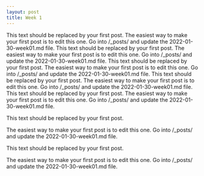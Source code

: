 ```yaml
---
layout: post
title: Week 1
---
```



This text should be replaced by your first post. The easiest way to make your first post is to edit this one.
Go into /_posts/ and update the 2022-01-30-week01.md file.
This text should be replaced by your first post. The easiest way to make your first post is to edit this one.
Go into /_posts/ and update the 2022-01-30-week01.md file.
This text should be replaced by your first post. The easiest way to make your first post is to edit this one.
Go into /_posts/ and update the 2022-01-30-week01.md file.
This text should be replaced by your first post. The easiest way to make your first post is to edit this one.
Go into /_posts/ and update the 2022-01-30-week01.md file.
This text should be replaced by your first post. The easiest way to make your first post is to edit this one.
Go into /_posts/ and update the 2022-01-30-week01.md file.

This text should be replaced by your first post. 

The easiest way to make your first post is to edit this one.
Go into /_posts/ and update the 2022-01-30-week01.md file.

This text should be replaced by your first post.

The easiest way to make your first post is to edit this one.
Go into /_posts/ and update the 2022-01-30-week01.md file.
